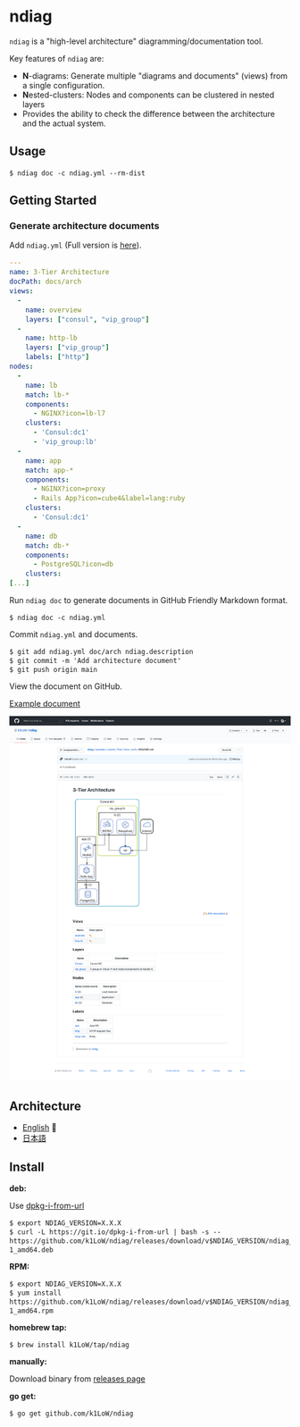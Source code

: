 # ndiag

`ndiag` is a "high-level architecture" diagramming/documentation tool.

Key features of `ndiag` are:

- **N**-diagrams: Generate multiple "diagrams and documents" (views) from a single configuration.
- **N**ested-clusters: Nodes and components can be clustered in nested layers
- Provides the ability to check the difference between the architecture and the actual system.

## Usage

``` console
$ ndiag doc -c ndiag.yml --rm-dist
```

## Getting Started

### Generate architecture documents

Add `ndiag.yml` (Full version is [here](example/tutorial/final/ndiag.yml)).

```yaml
---
name: 3-Tier Architecture
docPath: docs/arch
views:
  -
    name: overview
    layers: ["consul", "vip_group"]
  -
    name: http-lb
    layers: ["vip_group"]
    labels: ["http"]
nodes:
  -
    name: lb
    match: lb-*
    components:
      - NGINX?icon=lb-l7
    clusters:
      - 'Consul:dc1'
      - 'vip_group:lb'
  -
    name: app
    match: app-*
    components:
      - NGINX?icon=proxy
      - Rails App?icon=cube4&label=lang:ruby
    clusters:
      - 'Consul:dc1'
  -
    name: db
    match: db-*
    components:
      - PostgreSQL?icon=db
    clusters:
[...]
```

Run `ndiag doc` to generate documents in GitHub Friendly Markdown format.

``` console
$ ndiag doc -c ndiag.yml
```

Commit `ndiag.yml` and documents.

``` console
$ git add ndiag.yml doc/arch ndiag.description
$ git commit -m 'Add architecture document'
$ git push origin main
```

View the document on GitHub.

[Example document](example/tutorial/final/docs/arch/README.md)

![example](img/doc.png)

## Architecture

- [English](/docs/arch/README.md) :construction:
- [日本語](/docs/arch.ja/README.md)

## Install

**deb:**

Use [dpkg-i-from-url](https://github.com/k1LoW/dpkg-i-from-url)

``` console
$ export NDIAG_VERSION=X.X.X
$ curl -L https://git.io/dpkg-i-from-url | bash -s -- https://github.com/k1LoW/ndiag/releases/download/v$NDIAG_VERSION/ndiag_$NDIAG_VERSION-1_amd64.deb
```

**RPM:**

``` console
$ export NDIAG_VERSION=X.X.X
$ yum install https://github.com/k1LoW/ndiag/releases/download/v$NDIAG_VERSION/ndiag_$NDIAG_VERSION-1_amd64.rpm
```

**homebrew tap:**

```console
$ brew install k1LoW/tap/ndiag
```

**manually:**

Download binary from [releases page](https://github.com/k1LoW/ndiag/releases)

**go get:**

```console
$ go get github.com/k1LoW/ndiag
```
